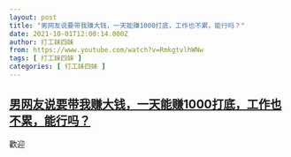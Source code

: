 ```yaml
---
layout: post
title: "男网友说要带我赚大钱，一天能赚1000打底，工作也不累，能行吗？"
date: 2021-10-01T12:00:14.000Z
author: 打工妹四妹
from: https://www.youtube.com/watch?v=RmkgtvlhWNw
tags: [ 打工妹四妹 ]
categories: [ 打工妹四妹 ]
---
```

<!--1633089614000-->
[男网友说要带我赚大钱，一天能赚1000打底，工作也不累，能行吗？](https://www.youtube.com/watch?v=RmkgtvlhWNw)
------

<div>
歡迎
</div>
